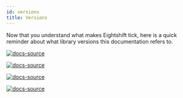 ```yaml
---
id: versions
title: Versions
---
```


Now that you understand what makes Eightshift tick, here is a quick reminder about what library versions this documentation refers to.

[![docs-source](https://img.shields.io/badge/version--4.0.0-eigthshift--boilerplate-red?style=for-the-badge&logo=)](https://github.com/uandhgroup/eightshift-boilerplate/tree/v4.0.0)

[![docs-source](https://img.shields.io/badge/version--4.0.0-eigthshift--boilerplate--plugin-important?style=for-the-badge&logo=)](https://github.com/uandhgroup/eightshift-boilerplate/tree/v4.0.0)

[![docs-source](https://img.shields.io/badge/version--2.0.0-eigthshift--libs-blue?style=for-the-badge&logo=)](https://github.com/uandhgroup/eightshift-libs/tree/v2.0.0)

[![docs-source](https://img.shields.io/badge/version--2.0.0-eigthshift--frontend--libs-yellow?style=for-the-badge&logo=)](https://github.com/uandhgroup/eightshift-frontend-libs/tree/v2.0.0)
